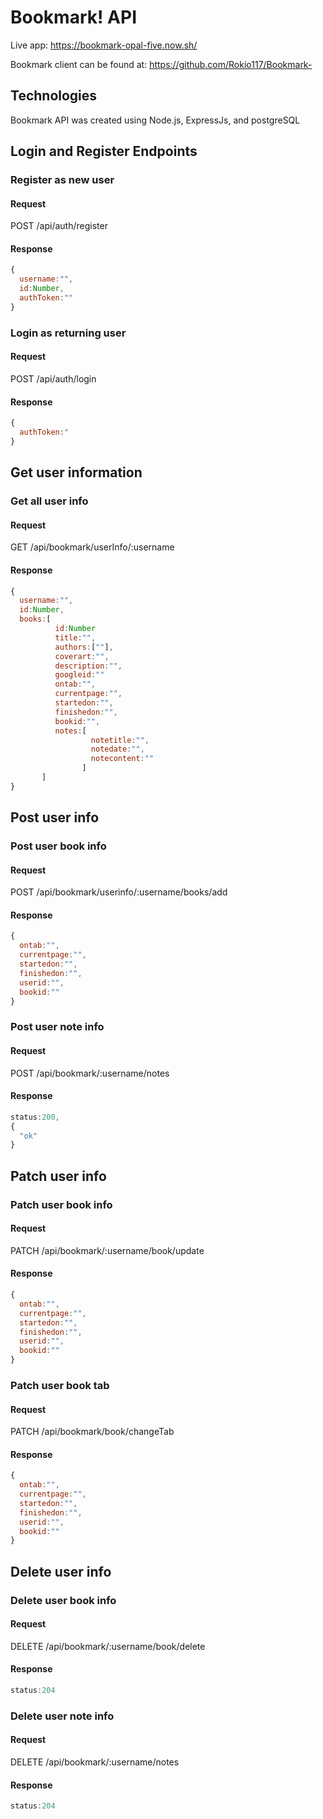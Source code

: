 # Bookmark! API

Live app: https://bookmark-opal-five.now.sh/

Bookmark client can be found at: https://github.com/Rokio117/Bookmark-

## Technologies
Bookmark API was created using Node.js, ExpressJs, and postgreSQL


## Login and Register Endpoints

### Register as new user
#### Request
POST /api/auth/register
#### Response
```javascript
{
  username:"",
  id:Number,
  authToken:""
}
```

### Login as returning user
#### Request
POST /api/auth/login
#### Response
```javascript
{
  authToken:"
}
```

## Get user information

### Get all user info
#### Request
GET /api/bookmark/userInfo/:username
#### Response
```javascript
{
  username:"",
  id:Number,
  books:[
          id:Number
          title:"",
          authors:[""],
          coverart:"",
          description:"",
          googleid:""
          ontab:"",
          currentpage:"",
          startedon:"",
          finishedon:"",
          bookid:"",
          notes:[
                  notetitle:"",
                  notedate:"",
                  notecontent:""
                ]
       ]
}
```

## Post user info

### Post user book info
#### Request
POST /api/bookmark/userinfo/:username/books/add
#### Response
```javascript
{
  ontab:"",
  currentpage:"",
  startedon:"",
  finishedon:"",
  userid:"",
  bookid:""
}
```

### Post user note info
#### Request
POST /api/bookmark/:username/notes
#### Response
```javascript
status:200,
{
  "ok"
}
```

## Patch user info

### Patch user book info
#### Request
PATCH /api/bookmark/:username/book/update
#### Response
```javascript
{
  ontab:"",
  currentpage:"",
  startedon:"",
  finishedon:"",
  userid:"",
  bookid:""
}
```

### Patch user book tab
#### Request
PATCH /api/bookmark/book/changeTab
#### Response
```javascript
{
  ontab:"",
  currentpage:"",
  startedon:"",
  finishedon:"",
  userid:"",
  bookid:""
}
```

## Delete user info

### Delete user book info
#### Request
DELETE /api/bookmark/:username/book/delete
#### Response
```javascript
status:204
```

### Delete user note info
#### Request
DELETE /api/bookmark/:username/notes
#### Response
```javascript
status:204
```
























